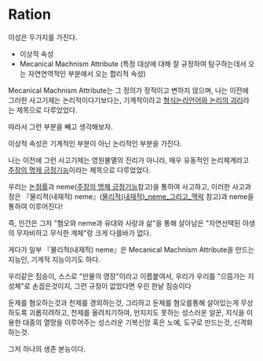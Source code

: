 # Ration

이성은 두가지를 가진다.

 - 이상적 속성
 - Mecanical Machnism Attribute (특정 대상에 대해 잘 규정하여 탐구하는데서 오는 자연연역적인 부분에서 오는 합리적 속성)

Mecanical Machnism Attribute는 그 정의가 정적이고 변하지 않으며, 나는 이전에 그러한 사고기제는 논리적이다기보다는, 기계적이라고 [형식논리언어와 논리의 괴리](./형식논리언어와_논리의_괴리)라는 제목으로 다루었었다.

따라서 그런 부분을 빼고 생각해보자.

이상적 속성은 기계적인 부분이 아닌 논리적인 부분을 가진다.

나는 이전에 그런 사고기제는 영원불멸의 진리가 아니라, 매우 유동적인 논리체계라고 [주장의 명제 긍정기능](./주장의_명제_긍정기능)이라는 제목으로 다루었었다.

우리는 [논점률](./논점률_정리)과 neme([주장의 명제 긍정기능](./주장의_명제_긍정기능)참고)을 통하여 사고하고, 이러한 사고과정은 『물리적(내재적) neme』([물리적(내재적)_neme_그리고_맥락](./coherance_and_human_bareware) 참고)과 neme을 통하여 이루어진다!

즉, 인간은 그저 "혐오와 neme과 유대와 사랑과 삶"을 통해 살아남은 "자연선택된 야생의 무자비하고 무식한 계체"랑 크게 다를바가 없다.

게다가 일부 『물리적(내재적) neme』은 Mecanical Machnism Attribute을 만드는 지능인, 기계적 지능이기도 하다.

우리같은 짐승이, 스스로 "만물의 영장"이라고 이름붙여서, 우리가 우리를 "으뜸가는 지성체"로 손꼽은것이지, 그런 규정이 없었다면 우린 한낱 짐승이다

둔제를 혐오하는것과 천제를 경외하는것, 그리하고 둔제를 혐오를통해 살아있는게 무상하도록 괴롭히려하고, 천제를 올려치기하여, 만지지도 못하는 성스러운 일꾼, 지식을 이용한 대중의 열망을 이루어주는 성스러운 기복신앙 혹은 노예, 도구로 만드는것, 신격화하는것.

그저 하나의 생존 본능이다.